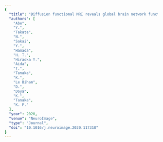 ```yaml
---
{
  "title": "Diffusion functional MRI reveals global brain network functional abnormalities driven by targeted local activity in a neuropsychiatric disease mouse model",
  "authors": [
    "Abe",
    "Y.",
    "Takata",
    "N.",
    "Sakai",
    "Y.",
    "Hamada",
    "H. T.",
    "Hiraoka Y.",
    "Aida",
    "T.",
    "Tanaka",
    "K.",
    "Le Bihan",
    "D.",
    "Doya",
    "K.",
    "Tanaka",
    "K. F."
  ],
  "year": 2020,
  "venue": "NeuroImage",
  "type": "Journal",
  "doi": "10.1016/j.neuroimage.2020.117318"
}
---
```

